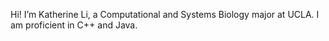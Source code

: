 Hi! I’m Katherine Li, a Computational and Systems Biology major at UCLA. I am proficient in C++ and Java.

<!---
katherineli29/katherineli29 is a ✨ special ✨ repository because its `README.md` (this file) appears on your GitHub profile.
You can click the Preview link to take a look at your changes.
--->
